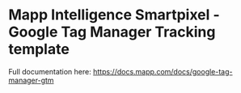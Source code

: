 # Mapp Intelligence Smartpixel - Google Tag Manager Tracking template

Full documentation here: https://docs.mapp.com/docs/google-tag-manager-gtm
